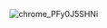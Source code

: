 ![chrome_PFy0J5SHNi](https://github.com/user-attachments/assets/689e753c-9910-401a-9057-bdf9fead7736)

